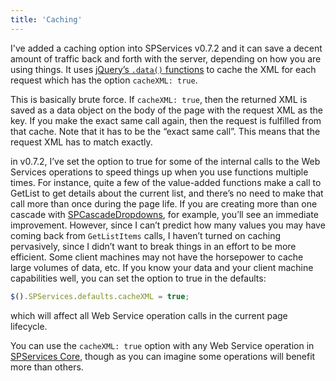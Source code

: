 ```yaml
---
title: 'Caching'
---
```


I've added a caching option into SPServices v0.7.2 and it can save a decent amount of traffic back and forth with the server, depending on how you are using things. It uses [jQuery’s `.data()` functions](http://api.jquery.com/category/data/) to cache the XML for each request which has the option `cacheXML: true`.

This is basically brute force. If `cacheXML: true`, then the returned XML is saved as a data object on the body of the page with the request XML as the key. If you make the exact same call again, then the request is fulfilled from that cache. Note that it has to be the “exact same call”. This means that the request XML has to match exactly.

in v0.7.2, I’ve set the option to true for some of the internal calls to the Web Services operations to speed things up when you use functions multiple times. For instance, quite a few of the value-added functions make a call to GetList to get details about the current list, and there’s no need to make that call more than once during the page life. If you are creating more than one cascade with [SPCascadeDropdowns](value-added/SPCascadeDropdowns.md), for example, you’ll see an immediate improvement. However, since I can’t predict how many values you may have coming back from `GetListItems` calls, I haven’t turned on caching pervasively, since I didn’t want to break things in an effort to be more efficient. Some client machines may not have the horsepower to cache large volumes of data, etc. If you know your data and your client machine capabilities well, you can set the option to true in the defaults:

``` javascript
$().SPServices.defaults.cacheXML = true;
```

which will affect all Web Service operation calls in the current page lifecycle.

You can use the `cacheXML: true` option with any Web Service operation in [SPServices Core](core/web-services.md), though as you can imagine some operations will benefit more than others.
